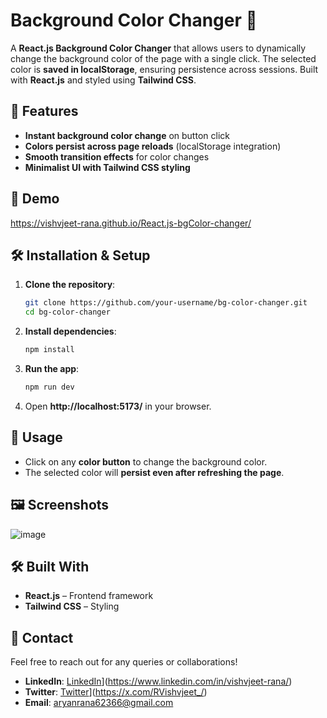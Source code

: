 # Background Color Changer 🎨

A **React.js Background Color Changer** that allows users to dynamically change the background color of the page with a single click. The selected color is **saved in localStorage**, ensuring persistence across sessions. Built with **React.js** and styled using **Tailwind CSS**.

## 🚀 Features
- **Instant background color change** on button click
- **Colors persist across page reloads** (localStorage integration)
- **Smooth transition effects** for color changes
- **Minimalist UI with Tailwind CSS styling**

## 🎥 Demo
https://vishvjeet-rana.github.io/React.js-bgColor-changer/

## 🛠️ Installation & Setup
1. **Clone the repository**:
   ```sh
   git clone https://github.com/your-username/bg-color-changer.git
   cd bg-color-changer
   ```
2. **Install dependencies**:
   ```sh
   npm install
   ```
3. **Run the app**:
   ```sh
   npm run dev
   ```
4. Open **http://localhost:5173/** in your browser.

## 📌 Usage
- Click on any **color button** to change the background color.
- The selected color will **persist even after refreshing the page**.

## 🖼️ Screenshots
![image](https://github.com/user-attachments/assets/c88fd65d-d268-4527-9b71-c08f8ac6f901)

## 🛠️ Built With
- **React.js** – Frontend framework
- **Tailwind CSS** – Styling

## 📩 Contact
Feel free to reach out for any queries or collaborations!
- **LinkedIn**: [LinkedIn](#)](https://www.linkedin.com/in/vishvjeet-rana/)
- **Twitter**: [Twitter](#)](https://x.com/RVishvjeet_/)
- **Email**: aryanrana62366@gmail.com

